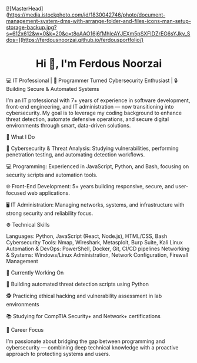 [![MasterHead](https://media.istockphoto.com/id/1830042746/photo/document-management-system-dms-with-arrange-folder-and-files-icons-man-setup-storage-backup.jpg?s=612x612&w=0&k=20&c=t8oAAO16j6fMhleAYJEXm5pSXFIDZrEG6sYJkv_Sdos=](https://ferdousnoorzai.github.io/ferdousportfolio/)
<h1 align="center">Hi 👋, I'm Ferdous Noorzai</h1>
💻 IT Professional | 🧠 Programmer Turned Cybersecurity Enthusiast | 🔒 Building Secure & Automated Systems

I’m an IT professional with 7+ years of experience in software development, front-end engineering, and IT administration — now transitioning into cybersecurity. My goal is to leverage my coding background to enhance threat detection, automate defensive operations, and secure digital environments through smart, data-driven solutions.

🧩 What I Do

🔐 Cybersecurity & Threat Analysis: Studying vulnerabilities, performing penetration testing, and automating detection workflows.

💻 Programming: Experienced in JavaScript, Python, and Bash, focusing on security scripts and automation tools.

🌐 Front-End Development: 5+ years building responsive, secure, and user-focused web applications.

🖥️ IT Administration: Managing networks, systems, and infrastructure with strong security and reliability focus.

⚙️ Technical Skills

Languages: Python, JavaScript (React, Node.js), HTML/CSS, Bash
Cybersecurity Tools: Nmap, Wireshark, Metasploit, Burp Suite, Kali Linux
Automation & DevOps: PowerShell, Docker, Git, CI/CD pipelines
Networking & Systems: Windows/Linux Administration, Network Configuration, Firewall Management

🚀 Currently Working On

🧰 Building automated threat detection scripts using Python

🕵️ Practicing ethical hacking and vulnerability assessment in lab environments

📚 Studying for CompTIA Security+ and Network+ certifications

🧠 Career Focus

I’m passionate about bridging the gap between programming and cybersecurity — combining deep technical knowledge with a proactive approach to protecting systems and users.

